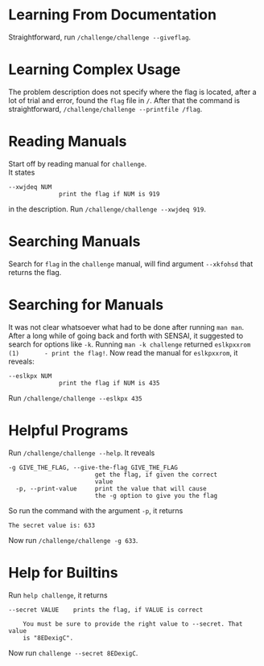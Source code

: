 # Learning From Documentation
Straightforward, run `/challenge/challenge --giveflag`.

# Learning Complex Usage
The problem description does not specify where the flag is located, after a lot of trial and error, found the `flag` file in `/`. After that the command is straightforward, `/challenge/challenge --printfile /flag`.

# Reading Manuals
Start off by reading manual for `challenge`.  
It states
```
--xwjdeq NUM
              print the flag if NUM is 919
```
in the description.
Run `/challenge/challenge --xwjdeq 919`.

# Searching Manuals
Search for `flag` in the `challenge` manual, will find argument `--xkfohsd` that returns the flag.

# Searching for Manuals
It was not clear whatsoever what had to be done after running `man man`. After a long while of going back and forth with SENSAI, it suggested to search for options like `-k`. Running `man -k challenge` returned `eslkpxxrom (1)       - print the flag!`.
Now read the manual for `eslkpxxrom`, it reveals:
```
--eslkpx NUM
              print the flag if NUM is 435
```
Run `/challenge/challenge --eslkpx 435`

# Helpful Programs
Run `/challenge/challenge --help`. It reveals
```
-g GIVE_THE_FLAG, --give-the-flag GIVE_THE_FLAG
                        get the flag, if given the correct
                        value
  -p, --print-value     print the value that will cause
                        the -g option to give you the flag
```
So run the command with the argument `-p`, it returns
```
The secret value is: 633
```
Now run `/challenge/challenge -g 633`.

# Help for Builtins
Run `help challenge`, it returns
```
--secret VALUE    prints the flag, if VALUE is correct

    You must be sure to provide the right value to --secret. That value
    is "8EDexigC".
```
Now run `challenge --secret 8EDexigC`.
